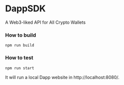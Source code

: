 # DappSDK

A Web3-liked API for All Crypto Wallets

### How to build

```
npm run build
```

### How to test

```
npm run start
```

It will run a local Dapp website in http://localhost:8080/.
